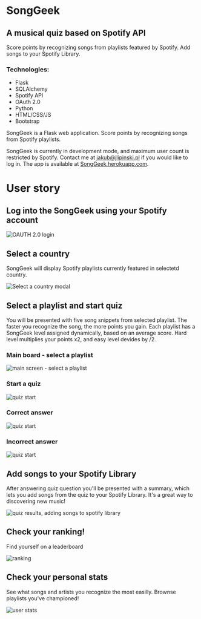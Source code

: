 # SongGeek
## A musical quiz based on Spotify API

Score points by recognizing songs from playlists featured by Spotify. Add songs to your Spotify Library.

### Technologies:
- Flask
- SQLAlchemy
- Spotify API
- OAuth 2.0
- Python
- HTML/CSS/JS
- Bootstrap

SongGeek is a Flask web application. Score points by recognizing songs from Spotify playlists. 

SongGeek is currently in development mode, and maximum user count is restricted by Spotify. Contact me at jakub@jlipinski.pl if you would like to log in. The app is available at [SongGeek.herokuapp.com](https://songgeek.herokuapp.com/).

# User story

## Log into the SongGeek using your Spotify account

![OAUTH 2.0 login](images/sm/login.jpg)

## Select a country
SongGeek will display Spotify playlists currently featured in selectetd country.

![Select a country modal](images/sm/country.jpg)

## Select a playlist and start quiz
You will be presented with five song snippets from selected playlist. The faster you recognize the song, the more points you gain. Each playlist has a SongGeek level assigned dynamically, based on an average score. Hard level multiplies your points x2, and easy level devides by /2.
### Main board - select a playlist

![main screen - select a playlist](images/sm/mainscreen.jpg)

### Start a quiz

![quiz start](images/sm/quiz1.jpg)

### Correct answer

![quiz start](images/sm/quiz2.jpg)

### Incorrect answer

![quiz start](images/sm/quiz3.jpg)

## Add songs to your Spotify Library
After answering quiz question you'll be presented with a summary, which lets you add songs from the quiz to your Spotify Library. It's a great way to discovering new music!

![quiz results, adding songs to spotify library](images/sm/quiz-results.jpg)

## Check your ranking!
Find yourself on a leaderboard

![ranking](images/sm/ranking.jpg)

## Check your personal stats
See what songs and artists you recognize the most easilly. Brownse playlists you've championed!

![user stats](images/sm/user-stats.jpg)
